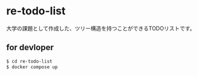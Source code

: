 # re-todo-list
大学の課題として作成した、ツリー構造を持つことができるTODOリストです。

## for devloper
```bash
$ cd re-todo-list
$ docker compose up
```
